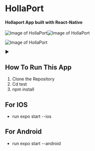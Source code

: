 # HollaPort
#### Hollaport App built with React-Native

![Image of HollaPort](https://res.cloudinary.com/dvfr0z8wr/image/upload/v1575151466/Screenshot_2019-11-30_at_11.01.11_PM.png)![Image of HollaPort](https://res.cloudinary.com/dvfr0z8wr/image/upload/v1575151466/Screenshot_2019-11-30_at_11.02.58_PM.png)

![Image of HollaPort](https://res.cloudinary.com/dvfr0z8wr/image/upload/v1575151466/Screenshot_2019-11-30_at_11.02.58_PM.png)


:arrow_forward:
## How To Run This App

1. Clone the Repository
2. Cd test
3. npm install

## For IOS
* run expo start --ios

## For Android
* run expo start --android
